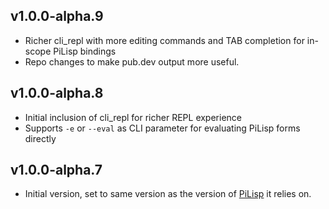 ## v1.0.0-alpha.9

* Richer cli_repl with more editing commands and TAB completion for in-scope PiLisp bindings
* Repo changes to make pub.dev output more useful.

## v1.0.0-alpha.8

* Initial inclusion of cli_repl for richer REPL experience
* Supports `-e` or `--eval` as CLI parameter for evaluating PiLisp forms directly

## v1.0.0-alpha.7

- Initial version, set to same version as the version of [PiLisp](https://github.com/pilisp/pilisp) it relies on.
